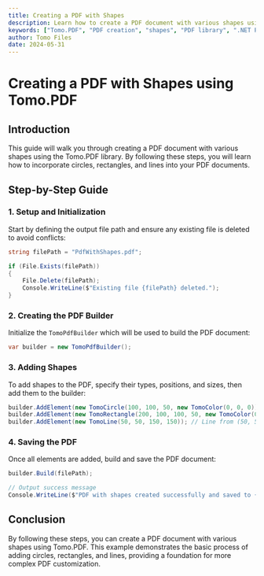 ```yaml
---
title: Creating a PDF with Shapes
description: Learn how to create a PDF document with various shapes using the Tomo.PDF library. This guide covers adding circles, rectangles, and lines to your PDFs.
keywords: ["Tomo.PDF", "PDF creation", "shapes", "PDF library", ".NET PDF", "PDF document"]
author: Tomo Files
date: 2024-05-31
---
```


# Creating a PDF with Shapes using Tomo.PDF

## Introduction

This guide will walk you through creating a PDF document with various shapes using the Tomo.PDF library. By following these steps, you will learn how to incorporate circles, rectangles, and lines into your PDF documents.

## Step-by-Step Guide

### 1. Setup and Initialization

Start by defining the output file path and ensure any existing file is deleted to avoid conflicts:

```csharp
string filePath = "PdfWithShapes.pdf";

if (File.Exists(filePath))
{
    File.Delete(filePath);
    Console.WriteLine($"Existing file {filePath} deleted.");
}
```

### 2. Creating the PDF Builder

Initialize the `TomoPdfBuilder` which will be used to build the PDF document:

```csharp
var builder = new TomoPdfBuilder();
```

### 3. Adding Shapes

To add shapes to the PDF, specify their types, positions, and sizes, then add them to the builder:

```csharp
builder.AddElement(new TomoCircle(100, 100, 50, new TomoColor(0, 0, 0))); // Circle at (100, 100) with radius 50
builder.AddElement(new TomoRectangle(200, 100, 100, 50, new TomoColor(0, 0, 0))); // Rectangle at (200, 100) with width 100 and height 50
builder.AddElement(new TomoLine(50, 50, 150, 150)); // Line from (50, 50) to (150, 150)
```

### 4. Saving the PDF

Once all elements are added, build and save the PDF document:

```csharp
builder.Build(filePath);

// Output success message
Console.WriteLine($"PDF with shapes created successfully and saved to {filePath}.");
```

## Conclusion

By following these steps, you can create a PDF document with various shapes using Tomo.PDF. This example demonstrates the basic process of adding circles, rectangles, and lines, providing a foundation for more complex PDF customization.
